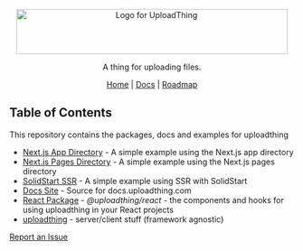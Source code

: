 <p align="center">
  <picture>
  <source media="(prefers-color-scheme: dark)" srcset="https://raw.githubusercontent.com/pingdotgg/uploadthing/main/assets/uploadthing-logo-dark-background.svg">
  <img src="https://github.com/pingdotgg/uploadthing/blob/main/assets/uploadthing-logo-light-background.svg" width="480" height="80" alt="Logo for UploadThing">
</picture>
</p>

<p align="center">
  A thing for uploading files.
</p>

<div align="center">
  <a href="https://uploadthing.com">Home</a> | <a href="https://docs.uploadthing.com">Docs</a> | <a href="https://t3-tools.notion.site/776334c06d814dd08d450975bb983085">Roadmap</a>
</div>

## Table of Contents

This repository contains the packages, docs and examples for uploadthing

- [Next.js App Directory](https://github.com/pingdotgg/uploadthing/tree/main/examples/appdir) - A simple example using the Next.js app directory
- [Next.js Pages Directory](https://github.com/pingdotgg/uploadthing/tree/main/examples/pagedir) - A simple example using the Next.js pages directory
- [SolidStart SSR](https://github.com/pingdotgg/uploadthing/tree/main/examples/solid) - A simple example using SSR with SolidStart
- [Docs Site](https://github.com/pingdotgg/uploadthing/tree/main/docs) - Source for docs.uploadthing.com
- [React Package](https://github.com/pingdotgg/uploadthing/tree/main/packages/react) - _@uploadthing/react_ - the components and hooks for using uploadthing in your React projects
- [uploadthing](https://github.com/pingdotgg/uploadthing/tree/main/packages/uploadthing) - server/client stuff (framework agnostic)

[Report an Issue](https://github.com/pingdotgg/uploadthing/issues/new)
